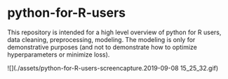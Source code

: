 # python-for-R-users
This repository is intended for a high level overview of python for R users, data cleaning, preprocessing, modeling.
The modeling is only for demonstrative purposes (and not to demonstrate how to optimize hyperparameters or minimize loss).

![](./assets/python-for-R-users-screencapture.2019-09-08 15_25_32.gif)


